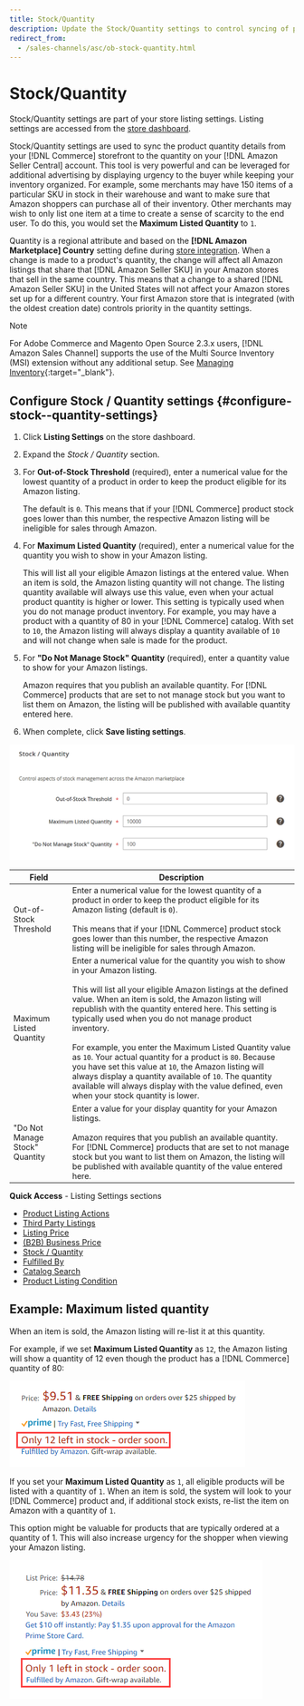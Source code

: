```yaml
---
title: Stock/Quantity
description: Update the Stock/Quantity settings to control syncing of product quantity details from your Commerce store to your Amazon Seller Central account. 
redirect_from:
  - /sales-channels/asc/ob-stock-quantity.html
---
```


# Stock/Quantity

Stock/Quantity settings are part of your store listing settings. Listing settings are accessed from the [store dashboard](./amazon-store-dashboard.md).

Stock/Quantity settings are used to sync the product quantity details from your [!DNL Commerce] storefront to the quantity on your [!DNL Amazon Seller Central] account. This tool is very powerful and can be leveraged for additional advertising by displaying urgency to the buyer while keeping your inventory organized. For example, some merchants may have 150 items of a particular SKU in stock in their warehouse and want to make sure that Amazon shoppers can purchase all of their inventory. Other merchants may wish to only list one item at a time to create a sense of scarcity to the end user. To do this, you would set the **Maximum Listed Quantity** to `1`.

Quantity is a regional attribute and based on the **[!DNL Amazon Marketplace] Country** setting define during [store integration](./store-integration.md). When a change is made to a product's quantity, the change will affect all Amazon listings that share that [!DNL Amazon Seller SKU] in your Amazon stores that sell in the same country. This means that a change to a shared [!DNL Amazon Seller SKU] in the United States will not affect your Amazon stores set up for a different country. Your first Amazon store that is integrated (with the oldest creation date) controls priority in the quantity settings.

>[!NOTE]
>
>For Adobe Commerce and Magento Open Source 2.3.x users, [!DNL Amazon Sales Channel] supports the use of the Multi Source Inventory (MSI) extension without any additional setup. See [Managing Inventory](https://docs.magento.com/user-guide/v2.3/catalog/inventory-management.html){:target="_blank"}.

## Configure Stock / Quantity settings {#configure-stock--quantity-settings}

1. Click **Listing Settings** on the store dashboard.

1. Expand the _Stock / Quantity_ section.

1. For **Out-of-Stock Threshold** (required), enter a numerical value for the lowest quantity of a product in order to keep the product eligible for its Amazon listing.

   The default is `0`. This means that if your [!DNL Commerce] product stock goes lower than this number, the respective Amazon listing will be ineligible for sales through Amazon.

1. For **Maximum Listed Quantity** (required), enter a numerical value for the quantity you wish to show in your Amazon listing.

   This will list all your eligible Amazon listings at the entered value. When an item is sold, the Amazon listing quantity will not change. The listing quantity available will always use this value, even when your actual product quantity is higher or lower. This setting is typically used when you do not manage product inventory. For example, you may have a product with a quantity of 80 in your [!DNL Commerce] catalog. With set to `10`, the Amazon listing will always display a quantity available of `10` and will not change when sale is made for the product.

1. For **"Do Not Manage Stock" Quantity** (required), enter a quantity value to show for your Amazon listings.

   Amazon requires that you publish an available quantity. For [!DNL Commerce] products that are set to not manage stock but you want to list them on Amazon, the listing will be published with available quantity entered here.

1. When complete, click **Save listing settings**.

![Stock/quantity settings](assets/amazon-stock-quantity.png)

|Field|Description|
|---|---|
|Out-of-Stock Threshold|Enter a numerical value for the lowest quantity of a product in order to keep the product eligible for its Amazon listing (default is `0`).<br><br>This means that if your [!DNL Commerce] product stock goes lower than this number, the respective Amazon listing will be ineligible for sales through Amazon.|
|Maximum Listed Quantity|Enter a numerical value for the quantity you wish to show in your Amazon listing.<br><br>This will list all your eligible Amazon listings at the defined value. When an item is sold, the Amazon listing will republish with the quantity entered here. This setting is typically used when you do not manage product inventory.<br><br>For example, you enter the Maximum Listed Quantity value as `10`. Your actual quantity for a product is `80`. Because you have set this value at `10`, the Amazon listing will always display a quantity available of `10`. The quantity available will always display with the value defined, even when your stock quantity is lower.|
|"Do Not Manage Stock" Quantity|Enter a value for your display quantity for your Amazon listings.<br><br>Amazon requires that you publish an available quantity. For [!DNL Commerce] products that are set to not manage stock but you want to list them on Amazon, the listing will be published with available quantity of the value entered here.|

**Quick Access** - Listing Settings sections

- [Product Listing Actions](./product-listing-actions.md)
- [Third Party Listings](./third-party-listing-settings.md)
- [Listing Price](./listing-price.md)
- [(B2B) Business Price](./business-pricing.md)
- [Stock / Quantity](./stock-quantity.md)
- [Fulfilled By](./fulfilled-by.md)
- [Catalog Search](./catalog-search.md)
- [Product Listing Condition](./product-listing-condition.md)

## Example: Maximum listed quantity

When an item is sold, the Amazon listing will re-list it at this quantity.

For example, if we set **Maximum Listed Quantity** as `12`, the Amazon listing will show a quantity of 12 even though the product has a [!DNL Commerce] quantity of 80:

![Maximum listed quantity example 1](assets/amazon-max-listed-quantity.png)

If you set your **Maximum Listed Quantity** as `1`, all eligible products will be listed with a quantity of `1`. When an item is sold, the system will look to your [!DNL Commerce] product and, if additional stock exists, re-list the item on Amazon with a quantity of `1`.

This option might be valuable for products that are typically ordered at a quantity of 1. This will also increase urgency for the shopper when viewing your Amazon listing.

![Maximum listed quantity example 2](assets/amazon-max-listed-quantity-1.png)
